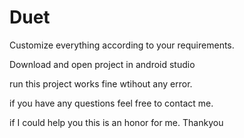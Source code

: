 # Duet
Customize everything according to your requirements.

Download and open project in android studio

run this project works fine wtihout any error.

if you have any questions feel free to contact me.

if I could help you this is an honor for me.
Thankyou 
